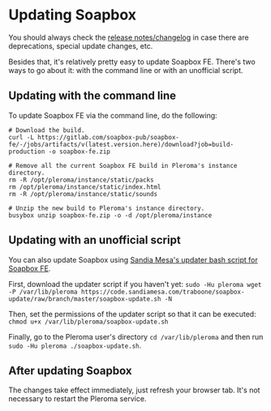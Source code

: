 # Updating Soapbox

You should always check the [release notes/changelog](https://gitlab.com/soapbox-pub/soapbox-fe/-/blob/develop/CHANGELOG.md) in case there are deprecations, special update changes, etc.

Besides that, it's relatively pretty easy to update Soapbox FE. There's two ways to go about it: with the command line or with an unofficial script.

## Updating with the command line

To update Soapbox FE via the command line, do the following:

```
# Download the build.
curl -L https://gitlab.com/soapbox-pub/soapbox-fe/-/jobs/artifacts/v(latest.version.here)/download?job=build-production -o soapbox-fe.zip

# Remove all the current Soapbox FE build in Pleroma's instance directory.
rm -R /opt/pleroma/instance/static/packs
rm /opt/pleroma/instance/static/index.html
rm -R /opt/pleroma/instance/static/sounds

# Unzip the new build to Pleroma's instance directory.
busybox unzip soapbox-fe.zip -o -d /opt/pleroma/instance
```

## Updating with an unofficial script

You can also update Soapbox using [Sandia Mesa's updater bash script for Soapbox FE](https://code.sandiamesa.com/traboone/soapbox-update).

First, download the updater script if you haven't yet: ``sudo -Hu pleroma wget -P /var/lib/pleroma https://code.sandiamesa.com/traboone/soapbox-update/raw/branch/master/soapbox-update.sh -N``

Then, set the permissions of the updater script so that it can be executed: ``chmod u+x /var/lib/pleroma/soapbox-update.sh``

Finally, go to the Pleroma user's directory ``cd /var/lib/pleroma`` and then run ``sudo -Hu pleroma ./soapbox-update.sh``.

## After updating Soapbox

The changes take effect immediately, just refresh your browser tab. It's not necessary to restart the Pleroma service.
